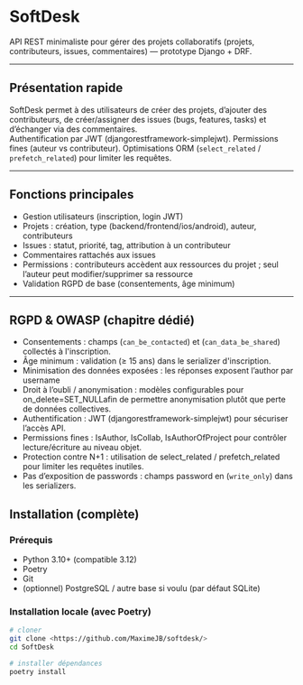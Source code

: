 # SoftDesk

API REST minimaliste pour gérer des projets collaboratifs (projets, contributeurs, issues, commentaires) — prototype Django + DRF.

---

## Présentation rapide
SoftDesk permet à des utilisateurs de créer des projets, d’ajouter des contributeurs, de créer/assigner des issues (bugs, features, tasks) et d’échanger via des commentaires.  
Authentification par JWT (djangorestframework-simplejwt). 
Permissions fines (auteur vs contributeur). 
Optimisations ORM (`select_related` / `prefetch_related`) pour limiter les requêtes.

---

## Fonctions principales
- Gestion utilisateurs (inscription, login JWT)
- Projets : création, type (backend/frontend/ios/android), auteur, contributeurs
- Issues : statut, priorité, tag, attribution à un contributeur
- Commentaires rattachés aux issues
- Permissions : contributeurs accèdent aux ressources du projet ; seul l’auteur peut modifier/supprimer sa ressource
- Validation RGPD de base (consentements, âge minimum)

---

## RGPD & OWASP (chapitre dédié)

- Consentements : champs (`can_be_contacted`) et (`can_data_be_shared`) collectés à l'inscription.
- Âge minimum : validation (≥ 15 ans) dans le serializer d'inscription.
- Minimisation des données exposées : les réponses exposent l’author par username 
- Droit à l’oubli / anonymisation : modèles configurables pour on_delete=SET_NULLafin de permettre anonymisation plutôt que perte de données collectives.
- Authentification : JWT (djangorestframework-simplejwt) pour sécuriser l’accès API.
- Permissions fines : IsAuthor, IsCollab, IsAuthorOfProject pour contrôler lecture/écriture au niveau objet.
- Protection contre N+1 : utilisation de select_related / prefetch_related pour limiter les requêtes inutiles.
- Pas d’exposition de passwords : champs password en (`write_only`) dans les serializers.

## Installation (complète)

### Prérequis
- Python 3.10+ (compatible 3.12)
- Poetry
- Git
- (optionnel) PostgreSQL / autre base si voulu (par défaut SQLite)

### Installation locale (avec Poetry)
```bash
# cloner
git clone <https://github.com/MaximeJB/softdesk/>
cd SoftDesk

# installer dépendances
poetry install
